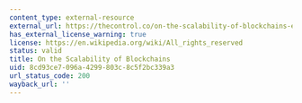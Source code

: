 ```yaml
---
content_type: external-resource
external_url: https://thecontrol.co/on-the-scalability-of-blockchains-ec76ed769405
has_external_license_warning: true
license: https://en.wikipedia.org/wiki/All_rights_reserved
status: valid
title: On the Scalability of Blockchains
uid: 8cd93ce7-096a-4299-803c-8c5f2bc339a3
url_status_code: 200
wayback_url: ''
---
```

